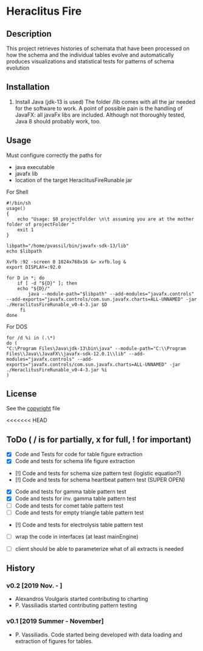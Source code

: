 # Heraclitus Fire

## Description
This project retrieves histories of schemata that have been processed on how the schema and the individual tables evolve and automatically produces visualizations and statistical tests for patterns of schema evolution  

## Installation
1. Install Java (jdk-13 is used)
The folder /lib comes with all the jar needed for the software to work.
A point of possible pain is the handling of JavaFX: all javaFx libs are included.
Although not thoroughly tested, Java 8 should probably work, too. 

## Usage
Must configure correctly the paths for
- java executable
- javafx lib
- location of the target HeraclitusFireRunable jar

For Shell

``` Shell
#!/bin/sh
usage()  
{  
	echo "Usage: $0 projectFolder \n\t assuming you are at the mother folder of projectFolder "  
 	exit 1  
} 

libpath="/home/pvassil/bin/javafx-sdk-13/lib"
echo $libpath

Xvfb :92 -screen 0 1024x768x16 &> xvfb.log &
export DISPLAY=:92.0

for D in *; do
    if [ -d "${D}" ]; then
	echo "${D}/"   
        java --module-path="$libpath" --add-modules="javafx.controls" --add-exports="javafx.controls/com.sun.javafx.charts=ALL-UNNAMED" -jar ./HeraclitusFireRunable_v0-4-3.jar $D
     fi
done
```

For DOS

``` DOS
for /d %i in (.\*) 
do (
"C:\Program Files\Java\jdk-13\bin\java" --module-path="C:\\Program Files\\Java\\JavaFX\\javafx-sdk-12.0.1\\lib" --add-modules="javafx.controls" --add-exports="javafx.controls/com.sun.javafx.charts=ALL-UNNAMED" -jar ./HeraclitusFireRunable_v0-4-3.jar %i
)
```

## License
See the [copyright](copyright.md) file

<<<<<<< HEAD
## ToDo ( / is for  partially, x for full, ! for important)
- [x] Code and Tests for code for table figure extraction
- [x] Code and tests for schema life figure extraction
- [!] Code and tests for schema size pattern test (logistic equation?)
- [!] Code and tests for schema heartbeat pattern test (SUPER OPEN)
- [x] Code and tests for gamma table pattern test 
- [x] Code and tests for inv. gamma table pattern test
- [ ] Code and tests for comet table pattern test
- [ ] Code and tests for empty triangle table pattern test
- [!] Code and tests for electrolysis table pattern test
- [ ] wrap the code in interfaces (at least mainEngine)
- [ ] client should be able to parameterize what of all extracts is needed


## History
### v0.2 [2019 Nov. - ]
* Alexandros Voulgaris started contributing to charting
* P. Vassiliadis started contributing pattern testing

### v0.1 [2019 Summer - November]
* P. Vassiliadis. Code started being developed with data loading and extraction of figures for tables.

